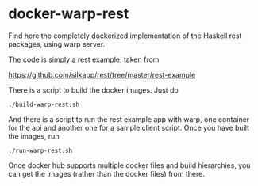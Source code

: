 docker-warp-rest
================

Find here the completely dockerized implementation of the Haskell rest packages, using warp server.

The code is simply a rest example, taken from

https://github.com/silkapp/rest/tree/master/rest-example

There is a script to build the docker images.
Just do

```
./build-warp-rest.sh
```

And there is a script to run the rest example app with warp,
one container for the api and another one for a sample client script.
Once you have built the images, run

```
./run-warp-rest.sh
```

Once docker hub supports multiple docker files and build hierarchies, you can get the images (rather than the docker files) from there.
